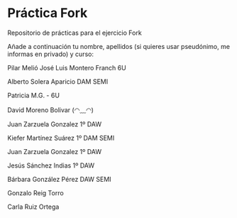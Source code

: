 
# Práctica Fork


Repositorio de prácticas para el ejercicio Fork

Añade a continuación tu nombre, apellidos (si quieres usar pseudónimo, me informas en privado) y curso:

Pilar Melió
José Luis Montero Franch 6U

Alberto Solera Aparicio DAM SEMI

Patricia M.G. - 6U

David Moreno Bolivar (◠﹏◠)

Juan Zarzuela Gonzalez 1º DAW

Kiefer Martínez Suárez 1º DAM SEMI

Juan Zarzuela Gonzalez  1º DAW

Jesús Sánchez Indias 1º DAW


Bárbara González Pérez DAW SEMI


Gonzalo Reig Torro

Carla Ruiz Ortega





